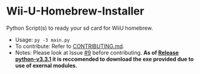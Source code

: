 # Wii-U-Homebrew-Installer
Python Script(s) to ready your sd card for WiiU homebrew.
* Usage:
`py -3 main.py`
* To contribute:
Refer to [CONTRIBUTING.md](https://github.com/Mattamech/Wii-U-Homebrew-Installer/blob/master/CONTRIBUTING.md).
* Notes:
Please look at Issue [#9](https://github.com/Mattamech/Wii-U-Homebrew-Installer/issues/9) before contributing.
**As of [Release python-v3.3.1](https://github.com/Mattamech/Wii-U-Homebrew-Installer/releases/tag/python-v3.3.1) it is reccomended to download the exe provided due to use of exernal modules.**
